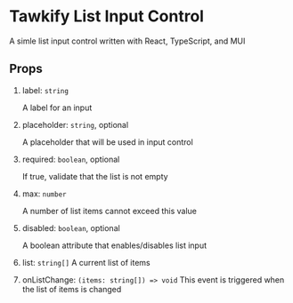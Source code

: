 # Tawkify List Input Control

A simle list input control written with React, TypeScript, and MUI

## Props

1. label: `string`

   A label for an input

2. placeholder: `string`, optional

   A placeholder that will be used in input control

3. required: `boolean`, optional

   If true, validate that the list is not empty

4. max: `number`

   A number of list items cannot exceed this value

5. disabled: `boolean`, optional

   A boolean attribute that enables/disables list input

6. list: `string[]`
   A current list of items

7. onListChange: `(items: string[]) => void`
   This event is triggered when the list of items is changed
